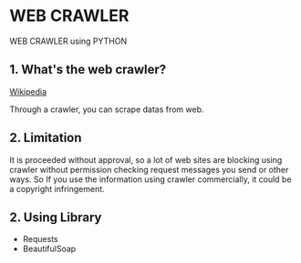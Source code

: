 # WEB CRAWLER

WEB CRAWLER using PYTHON

## 1. What's the web crawler?

[Wikipedia](https://en.wikipedia.org/wiki/Web_crawler)

Through a crawler, you can scrape datas from web.

## 2. Limitation

It is proceeded without approval, so a lot of web sites are blocking using crawler without permission checking request messages you send or other ways. So If you use the information using crawler commercially, it could be a copyright infringement.   

## 2. Using Library

- Requests
- BeautifulSoap

 


